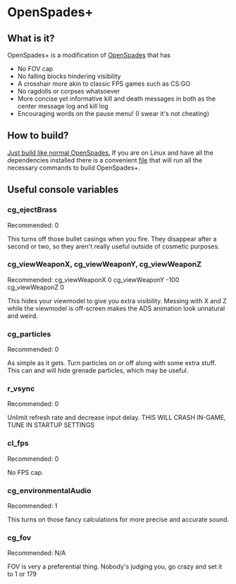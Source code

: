 # OpenSpades+

## What is it?
OpenSpades+ is a modification of [OpenSpades](https://github.com/yvt/openspades) that has

* No FOV cap
* No falling blocks hindering visibility
* A crosshair more akin to classic FPS games such as CS:GO
* No ragdolls or corpses whatsoever
* More concise yet informative kill and death messages in both as the center message log and kill log
* Encouraging words on the pause menu! (I swear it's not cheating)

## How to build?
[Just build like normal OpenSpades.](https://github.com/yvt/openspades/wiki/Building)
If you are on Linux and have all the dependencies installed there is a convenient [file](https://github.com/nonperforming/openspadesplus/blob/master/build.sh) that will run all the necessary commands to build OpenSpades+.

## Useful console variables
### cg_ejectBrass
Recommended: 0

This turns off those bullet casings when you fire. They disappear after a second or two, so they aren't really useful outside of cosmetic purposes.

### cg_viewWeaponX, cg_viewWeaponY, cg_viewWeaponZ
Recommended: cg_viewWeaponX 0 cg_viewWeaponY -100 cg_viewWeaponZ 0

This hides your viewmodel to give you extra visibility. Messing with X and Z while the viewmodel is off-screen makes the ADS animation look unnatural and weird.

### cg_particles
Recommended: 0

As simple as it gets. Turn particles on or off along with some extra stuff. This can and will hide grenade particles, which may be useful.

### r_vsync
Recommended: 0

Unlimit refresh rate and decrease input delay. THIS WILL CRASH IN-GAME, TUNE IN STARTUP SETTINGS

### cl_fps
Recommended: 0

No FPS cap.

### cg_environmentalAudio
Recommended: 1

This turns on those fancy calculations for more precise and accurate sound.

### cg_fov
Recommended: N/A

FOV is very a preferential thing. Nobody's judging you, go crazy and set it to 1 or 179
